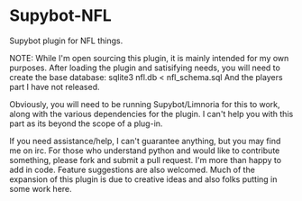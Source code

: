 Supybot-NFL
===========

Supybot plugin for NFL things.

NOTE: While I'm open sourcing this plugin, it is mainly intended for my own purposes. After loading
the plugin and satisifying needs, you will need to create the base database: sqlite3 nfl.db < nfl_schema.sql
And the players part I have not released. 

Obviously, you will need to be running Supybot/Limnoria for this to work, along with the various dependencies
for the plugin. I can't help you with this part as its beyond the scope of a plug-in. 

If you need assistance/help, I can't guarantee anything, but you may find me on irc. For those who understand
python and would like to contribute something, please fork and submit a pull request. I'm more than happy to add
in code. Feature suggestions are also welcomed. Much of the expansion of this plugin is due to creative ideas
and also folks putting in some work here.
